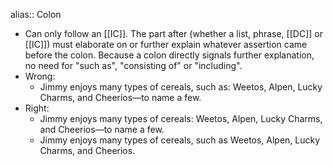 alias:: Colon

- Can only follow an [[IC]]. The part after (whether a list, phrase, [[DC]] or [[IC]]) must elaborate on or further explain whatever assertion came before the colon. Because a colon directly signals further explanation, no need for "such as", "consisting of" or "including".
- Wrong:
	- Jimmy enjoys many types of cereals, such as: Weetos, Alpen, Lucky Charms, and Cheerios—to name a few.
- Right:
	- Jimmy enjoys many types of cereals: Weetos, Alpen, Lucky Charms, and Cheerios—to name a few.
	- Jimmy enjoys many types of cereals, such as Weetos, Alpen, Lucky Charms, and Cheerios.